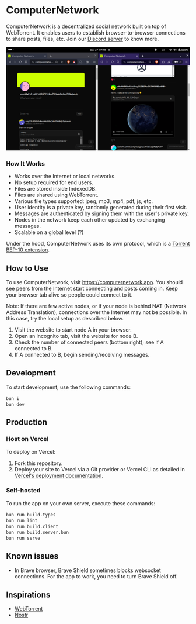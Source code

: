 # ComputerNetwork
ComputerNetwork is a decentralized social network built on top of WebTorrent. It enables users to establish browser-to-browser connections to share posts, files, etc. Join our [Discord server](https://discord.gg/5tECURau) to know more.

![Alt text](/public/screenshot.png)

### How It Works
- Works over the Internet or local networks.
- No setup required for end users.
- Files are stored inside IndexedDB.
- Files are shared using WebTorrent.
- Various file types supported: jpeg, mp3, mp4, pdf, js, etc.
- User identity is a private key, randomly generated during their first visit.
- Messages are authenticated by signing them with the user's private key.
- Nodes in the network keep each other updated by exchanging messages.
- Scalable on a global level (?)

Under the hood, ComputerNetwork uses its own protocol, which is a [Torrent BEP-10 extension](https://www.bittorrent.org/beps/bep_0010.html).

## How to Use
To use ComputerNetwork, visit https://computernetwork.app. You should see peers from the Internet start connecting and posts coming in. Keep your browser tab alive so people could connect to it.

Note: If there are few active nodes, or if your node is behind NAT (Network Address Translation), connections over the Internet may not be possible. In this case, try the local setup as described below.

1. Visit the website to start node A in your browser.
2. Open an incognito tab, visit the website for node B.
3. Check the number of connected peers (bottom right); see if A connected to B.
4. If A connected to B, begin sending/receiving messages.

## Development

To start development, use the following commands:
```shell
bun i
bun dev
```

## Production

### Host on Vercel
To deploy on Vercel:
1. Fork this repository.
2. Deploy your site to Vercel via a Git provider or Vercel CLI as detailed in [Vercel's deployment documentation](https://vercel.com/docs/concepts/deployments/overview).

### Self-hosted
To run the app on your own server, execute these commands:
```shell
bun run build.types
bun run lint
bun run build.client
bun run build.server.bun
bun run serve
```

## Known issues
- In Brave browser, Brave Shield sometimes blocks websocket connections. For the app to work, you need to turn Brave Shield off.

## Inspirations
- [WebTorrent](https://github.com/webtorrent/webtorrent)
- [Nostr](https://github.com/nostr-protocol/nostr)